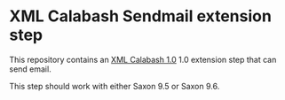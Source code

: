 # XML Calabash Sendmail extension step

This repository contains an
[XML Calabash 1.0](http://github.com/ndw/xmlcalabash1) 1.0 extension
step that can send email.

This step should work with either Saxon 9.5 or Saxon 9.6.
